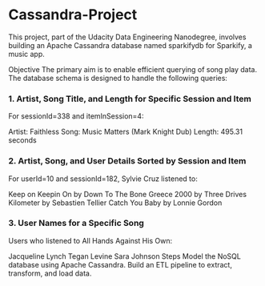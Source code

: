 # Cassandra-Project
This project, part of the Udacity Data Engineering Nanodegree, involves building an Apache Cassandra database named sparkifydb for Sparkify, a music app.

Objective
The primary aim is to enable efficient querying of song play data. The database schema is designed to handle the following queries:

### 1. Artist, Song Title, and Length for Specific Session and Item
For sessionId=338 and itemInSession=4:

Artist: Faithless
Song: Music Matters (Mark Knight Dub)
Length: 495.31 seconds
### 2. Artist, Song, and User Details Sorted by Session and Item
For userId=10 and sessionId=182, Sylvie Cruz listened to:

Keep on Keepin On by Down To The Bone
Greece 2000 by Three Drives
Kilometer by Sebastien Tellier
Catch You Baby by Lonnie Gordon
### 3. User Names for a Specific Song
Users who listened to All Hands Against His Own:

Jacqueline Lynch
Tegan Levine
Sara Johnson
Steps
Model the NoSQL database using Apache Cassandra.
Build an ETL pipeline to extract, transform, and load data.
